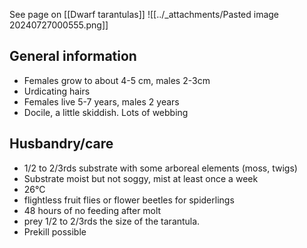 See page on [[Dwarf tarantulas]]
![[../_attachments/Pasted image 20240727000555.png]]
## General information
- Females grow to about 4-5 cm, males 2-3cm
- Urdicating hairs
- Females live 5-7 years, males 2 years
- Docile, a little skiddish. Lots of webbing
## Husbandry/care
- 1/2 to 2/3rds substrate with some arboreal elements (moss, twigs)
- Substrate moist but not soggy, mist at least once a week
- 26°C
- flightless fruit flies or flower beetles for spiderlings
- 48 hours of no feeding after molt
- prey 1/2 to 2/3rds the size of the tarantula.
- Prekill possible